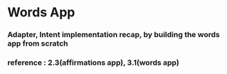 # Words App

### Adapter, Intent implementation recap, by building the words app from scratch
### reference : 2.3(affirmations app), 3.1(words app)